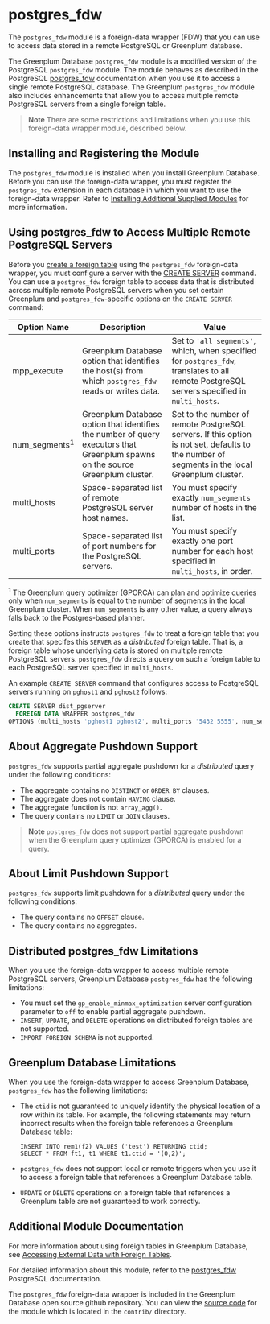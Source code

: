 # postgres\_fdw 

The `postgres_fdw` module is a foreign-data wrapper \(FDW\) that you can use to access data stored in a remote PostgreSQL or Greenplum database.

The Greenplum Database `postgres_fdw` module is a modified version of the PostgreSQL `postgres_fdw` module. The module behaves as described in the PostgreSQL [postgres\_fdw](https://www.postgresql.org/docs/12/postgres-fdw.html) documentation when you use it to access a single remote PostgreSQL database. The Greenplum `postgres_fdw` module also includes enhancements that allow you to access multiple remote PostgreSQL servers from a single foreign table.

> **Note** There are some restrictions and limitations when you use this foreign-data wrapper module, described below.

## <a id="topic_reg"></a>Installing and Registering the Module 

The `postgres_fdw` module is installed when you install Greenplum Database. Before you can use the foreign-data wrapper, you must register the `postgres_fdw` extension in each database in which you want to use the foreign-data wrapper. Refer to [Installing Additional Supplied Modules](../../install_guide/install_modules.html) for more information.

## <a id="using_mrs"></a>Using postgres_fdw to Access Multiple Remote PostgreSQL Servers

Before you [create a foreign table](../sql_commands/CREATE_FOREIGN_TABLE.html) using the `postgres_fdw` foreign-data wrapper, you must configure a server with the [CREATE SERVER](../sql_commands/CREATE_SERVER.html) command. You can use a `postgres_fdw` foreign table to access data that is distributed across multiple remote PostgreSQL servers when you set certain Greenplum and `postgres_fdw`-specific options on the `CREATE SERVER` command:

| Option Name | Description | Value |
|-------------|-----|-------------|
| mpp_execute | Greenplum Database option that identifies the host(s) from which `postgres_fdw` reads or writes data. | Set to `'all segments'`, which, when specified for `postgres_fdw`, translates to all remote PostgreSQL servers specified in `multi_hosts`. |
| num_segments<sup>1</sup> | Greenplum Database option that identifies the number of query executors that Greenplum spawns on the source Greenplum cluster. | Set to the number of remote PostgreSQL servers. If this option is not set, defaults to the number of segments in the local Greenplum cluster.|
| multi_hosts | Space-separated list of remote PostgreSQL server host names. | You must specify exactly `num_segments` number of hosts in the list. |
| multi_ports | Space-separated list of port numbers for the PostgreSQL servers. | You must specify exactly one port number for each host specified in `multi_hosts`, in order. |

<sup>1</sup> The Greenplum query optimizer (GPORCA) can plan and optimize queries only when `num_segments` is equal to the number of segments in the local Greenplum cluster. When `num_segments` is any other value, a query always falls back to the Postgres-based planner.

Setting these options instructs `postgres_fdw` to treat a foreign table that you create that specifes this `SERVER` as a *distributed* foreign table. That is, a foreign table whose underlying data is stored on multiple remote PostgreSQL servers. `postgres_fdw` directs a query on such a foreign table to each PostgreSQL server specified in `multi_hosts`.

An example `CREATE SERVER` command that configures access to PostgreSQL servers running on `pghost1` and `pghost2` follows:

``` sql
CREATE SERVER dist_pgserver
  FOREIGN DATA WRAPPER postgres_fdw
OPTIONS (multi_hosts 'pghost1 pghost2', multi_ports '5432 5555', num_segments '2', mpp_execute 'all segments');
```

## <a id="agg_pushdown"></a>About Aggregate Pushdown Support

`postgres_fdw` supports partial aggregate pushdown for a *distributed* query under the following conditions:

- The aggregate contains no `DISTINCT` or `ORDER BY` clauses.
- The aggregate does not contain `HAVING` clause.
- The aggregate function is not `array_agg()`.
- The query contains no `LIMIT` or `JOIN` clauses.

> **Note** `postgres_fdw` does not support partial aggregate pushdown when the Greenplum query optimizer (GPORCA) is enabled for a query.

## <a id="limit_pushdown"></a>About Limit Pushdown Support

`postgres_fdw` supports limit pushdown for a *distributed* query under the following conditions:

- The query contains no `OFFSET` clause.
- The query contains no aggregates.

## <a id="topic_gp_limit"></a>Distributed postgres_fdw Limitations 

When you use the foreign-data wrapper to access multiple remote PostgreSQL servers, Greenplum Database `postgres_fdw` has the following limitations:

- You must set the `gp_enable_minmax_optimization` server configuration parameter to `off` to enable partial aggregate pushdown.
- `INSERT`, `UPDATE`, and `DELETE` operations on distributed foreign tables are not supported.
- `IMPORT FOREIGN SCHEMA` is not supported.


## <a id="topic_gp_limit"></a>Greenplum Database Limitations 

When you use the foreign-data wrapper to access Greenplum Database, `postgres_fdw` has the following limitations:

-   The `ctid` is not guaranteed to uniquely identify the physical location of a row within its table. For example, the following statements may return incorrect results when the foreign table references a Greenplum Database table:

    ```
    INSERT INTO rem1(f2) VALUES ('test') RETURNING ctid;
    SELECT * FROM ft1, t1 WHERE t1.ctid = '(0,2)'; 
    ```

-   `postgres_fdw` does not support local or remote triggers when you use it to access a foreign table that references a Greenplum Database table.
-   `UPDATE` or `DELETE` operations on a foreign table that references a Greenplum table are not guaranteed to work correctly.


## <a id="topic_info"></a>Additional Module Documentation 

For more information about using foreign tables in Greenplum Database, see [Accessing External Data with Foreign Tables](../../admin_guide/external/g-foreign.html).

For detailed information about this module, refer to the [postgres\_fdw](https://www.postgresql.org/docs/12/postgres-fdw.html) PostgreSQL documentation.

The `postgres_fdw` foreign-data wrapper is included in the Greenplum Database open source github repository. You can view the [source code](https://github.com/greenplum-db/gpdb/tree/main/contrib/postgres_fdw) for the module which is located in the `contrib/` directory.

